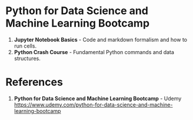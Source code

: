 # Python for Data Science and Machine Learning Bootcamp

1.  **Jupyter Notebook Basics** - Code and markdown formalism and how to run cells.  
2.  **Python Crash Course** - Fundamental Python commands and data structures.  

#  References
1.  **Python for Data Science and Machine Learning Bootcamp** - Udemy   
	https://www.udemy.com/python-for-data-science-and-machine-learning-bootcamp

